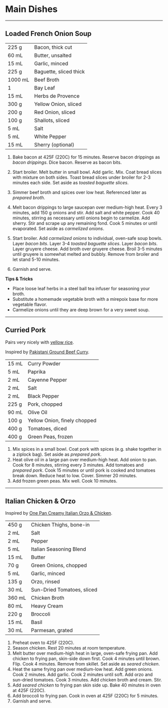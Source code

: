 # Main Dishes

---

## Loaded French Onion Soup

|||
|:--|:--|
| 225 g | Bacon, thick cut
| 60 mL | Butter, unsalted
| 15 mL | Garlic, minced
| 225 g | Baguette, sliced thick
| 1000 mL | Beef Broth
| 1     | Bay Leaf
| 15 mL | Herbs de Provence
| 300 g | Yellow Onion, sliced
| 200 g | Red Onion, sliced
| 100 g | Shallots, sliced
| 5 mL  | Salt
| 5 mL  | White Pepper
| 15 mL | Sherry (optional)

1. Bake bacon at 425F (220C) for 15 minutes. Reserve bacon drippings as *bacon drippings*. Dice bacon. Reserve as bacon bits.

2. Start broiler. Melt butter in small bowl. Add garlic. Mix. Coat bread slices with mixture on both sides. Toast bread slices under broiler for 2-3 minutes each side. Set aside as *toasted baguette slices*.

3. Simmer beef broth and spices over low heat. Referenced later as *prepared broth*.

4. Melt bacon drippings to large saucepan over medium-high heat. Every 3 minutes, add 150 g onions and stir. Add salt and white pepper. Cook 40 minutes, stirring as necessary until onions begin to carmelize. Add sherry. Stir and scrape up any remaining fond. Cook 5 minutes or until evaporated. Set aside as *carmelized onions*.

5. Start broiler. Add *carmelized onions* to individual, oven-safe soup bowls. Layer *bacon bits*. Layer 3-4 *toasted baguette slices*. Layer *bacon bits*. Layer gruyere cheese. Add broth over gruyere cheese. Broil 3-5 minutes until gruyere is somewhat melted and bubbly. Remove from broiler and let stand 5-10 minutes.

6. Garnish and serve.

**Tips & Tricks**

* Place loose leaf herbs in a steel ball tea infuser for seasoning your broth.
* Substitute a homemade vegetable broth with a mirepoix base for more vegetable flavor.
* Carmelize onions until they are deep brown for a very sweet soup.

---

## Curried Pork

Pairs very nicely with [yellow rice](sides.md#yellow_rice).

Inspired by [Pakistani Ground Beef Curry](https://www.allrecipes.com/recipe/267015/pakistani-ground-beef-curry/).

|||
|:--|:--|
| 15 mL | Curry Powder
| 5 mL  | Paprika
| 2 mL  | Cayenne Pepper
| 2 mL  | Salt
| 2 mL  | Black Pepper
| 225 g | Pork, chopped
| 90 mL | Olive Oil
| 100 g | Yellow Onion, finely chopped
| 400 g | Tomatoes, diced
| 400 g | Green Peas, frozen

1. Mix spices in a small bowl. Coat pork with spices (e.g. shake together in a ziplock bag). Set aside as *prepared pork*.
2. Heat olive oil in a large pan over medium-high heat. Add onion to pan. Cook for 8 minutes, stirring every 3 minutes. Add tomatoes and *prepared pork*. Cook 15 minutes or until pork is cooked and tomatoes break down. Reduce heat to low. Cover. Simmer 20 minutes.
3. Add frozen green peas. Mix well. Cook 10 minutes.

---

## Italian Chicken & Orzo

Inspired by [One Pan Creamy Italian Orzo & Chicken](https://www.reddit.com/r/GifRecipes/comments/95wr6x/onepan_creamy_italian_orzo_chicken_oc/).


|||
|:--|:--|
| 450 g  | Chicken Thighs, bone-in
| 2 mL   | Salt
| 2 mL   | Pepper
| 5 mL   | Italian Seasoning Blend
| 15 mL  | Butter
| 70 g   | Green Onions, chopped
| 5 mL   | Garlic, minced
| 135 g  | Orzo, rinsed
| 30 mL  | Sun-Dried Tomatoes, sliced
| 360 mL | Chicken Broth
| 80 mL  | Heavy Cream
| 220 g  | Broccoli
| 15 mL  | Basil
| 30 mL  | Parmesan, grated


1. Preheat oven to 425F (220C).
2. Season chicken. Rest 20 minutes at room temperature.
3. Melt butter over medium-high heat in large, oven-safe frying pan. Add chicken to frying pan, skin-side down first. Cook 4 minutes until brown. Flip. Cook 4 minutes. Remove from skillet. Set aside as *seared chicken*.
4. Heat the same frying pan over medium-low heat. Add green onions. Cook 2 minutes. Add garlic. Cook 2 minutes until soft. Add orzo and sun-dried tomatoes. Cook 3 minutes. Add chicken broth and cream. Stir.
5. Add *seared chicken* to frying pan skin side up. Bake 40 minutes in oven at 425F (220C).
6. Add broccoli to frying pan. Cook in oven at 425F (220C) for 5 minutes.
7. Garnish and serve.
